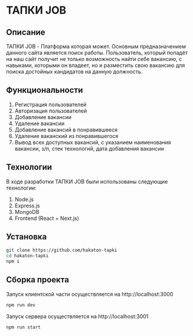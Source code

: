 # ТАПКИ JOB

## Описание

ТАПКИ JOB - Платформа которая может. 
Основным предназначением данного сайта является поиск работы.
Пользователь, который попадёт на наш сайт получит не только возможность найти себе вакансию, с навыками, которыми он владеет, но и разместить свою вакансию для поиска достойных кандидатов на данную должность.

## Функциональности

1. Регистрация пользователей
2. Авторизация пользователей
3. Добавление вакансии
4. Удаление вакансии
5. Добавление вакансий в понравившееся
6. Удаление ваканский из понравившегося
6. Вывод всех доступных вакансий, с указанием наименования вакансии, з/п, стек технологий, дата добавления вакансии

## Технологии

В ходе разработки ТАПКИ JOB были использованы следующие технологии:

1. Node.js
2. Express.js
3. MongoDB
4. Frontend (React + Next.js)

## Установка

```bash
git clone https://github.com/hakaton-tapki
cd hakaton-tapki
npm i
```

## Cборка проекта

Запуск клиентской части осуществляется на http://localhost:3000

```bash
npm run dev
```

Запуск сервера осуществляется на http://localhost:3001

```bash
npm run start
```